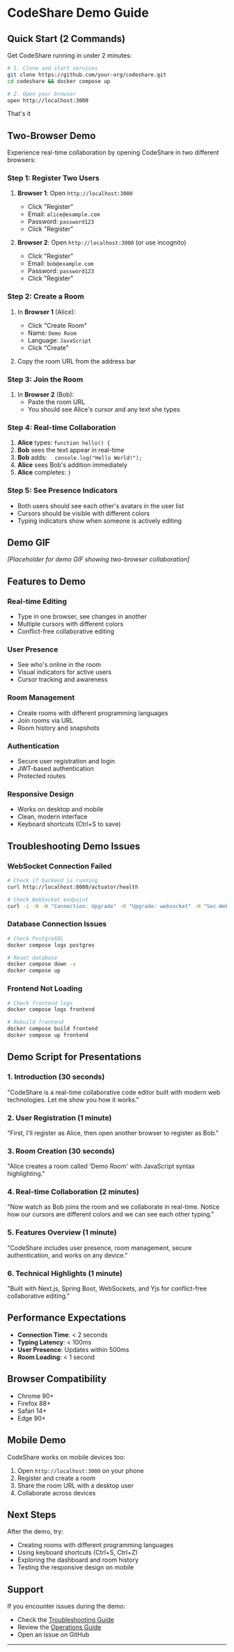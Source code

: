 # CodeShare Demo Guide

## Quick Start (2 Commands)

Get CodeShare running in under 2 minutes:

```bash
# 1. Clone and start services
git clone https://github.com/your-org/codeshare.git
cd codeshare && docker compose up

# 2. Open your browser
open http://localhost:3000
```

That's it

## Two-Browser Demo

Experience real-time collaboration by opening CodeShare in two different browsers:

### Step 1: Register Two Users

1. **Browser 1**: Open `http://localhost:3000`

   - Click "Register"
   - Email: `alice@example.com`
   - Password: `password123`
   - Click "Register"

2. **Browser 2**: Open `http://localhost:3000` (or use incognito)
   - Click "Register"
   - Email: `bob@example.com`
   - Password: `password123`
   - Click "Register"

### Step 2: Create a Room

1. In **Browser 1** (Alice):

   - Click "Create Room"
   - Name: `Demo Room`
   - Language: `JavaScript`
   - Click "Create"

2. Copy the room URL from the address bar

### Step 3: Join the Room

1. In **Browser 2** (Bob):
   - Paste the room URL
   - You should see Alice's cursor and any text she types

### Step 4: Real-time Collaboration

1. **Alice** types: `function hello() {`
2. **Bob** sees the text appear in real-time
3. **Bob** adds: `  console.log("Hello World!");`
4. **Alice** sees Bob's addition immediately
5. **Alice** completes: `}`

### Step 5: See Presence Indicators

- Both users should see each other's avatars in the user list
- Cursors should be visible with different colors
- Typing indicators show when someone is actively editing

## Demo GIF

_[Placeholder for demo GIF showing two-browser collaboration]_

## Features to Demo

### Real-time Editing

- Type in one browser, see changes in another
- Multiple cursors with different colors
- Conflict-free collaborative editing

### User Presence

- See who's online in the room
- Visual indicators for active users
- Cursor tracking and awareness

### Room Management

- Create rooms with different programming languages
- Join rooms via URL
- Room history and snapshots

### Authentication

- Secure user registration and login
- JWT-based authentication
- Protected routes

### Responsive Design

- Works on desktop and mobile
- Clean, modern interface
- Keyboard shortcuts (Ctrl+S to save)

## Troubleshooting Demo Issues

### WebSocket Connection Failed

```bash
# Check if backend is running
curl http://localhost:8080/actuator/health

# Check WebSocket endpoint
curl -i -N -H "Connection: Upgrade" -H "Upgrade: websocket" -H "Sec-WebSocket-Key: test" -H "Sec-WebSocket-Version: 13" http://localhost:8080/ws/editor
```

### Database Connection Issues

```bash
# Check PostgreSQL
docker compose logs postgres

# Reset database
docker compose down -v
docker compose up
```

### Frontend Not Loading

```bash
# Check frontend logs
docker compose logs frontend

# Rebuild frontend
docker compose build frontend
docker compose up frontend
```

## Demo Script for Presentations

### 1. Introduction (30 seconds)

"CodeShare is a real-time collaborative code editor built with modern web technologies. Let me show you how it works."

### 2. User Registration (1 minute)

"First, I'll register as Alice, then open another browser to register as Bob."

### 3. Room Creation (30 seconds)

"Alice creates a room called 'Demo Room' with JavaScript syntax highlighting."

### 4. Real-time Collaboration (2 minutes)

"Now watch as Bob joins the room and we collaborate in real-time. Notice how our cursors are different colors and we can see each other typing."

### 5. Features Overview (1 minute)

"CodeShare includes user presence, room management, secure authentication, and works on any device."

### 6. Technical Highlights (1 minute)

"Built with Next.js, Spring Boot, WebSockets, and Yjs for conflict-free collaborative editing."

## Performance Expectations

- **Connection Time**: < 2 seconds
- **Typing Latency**: < 100ms
- **User Presence**: Updates within 500ms
- **Room Loading**: < 1 second

## Browser Compatibility

- Chrome 90+
- Firefox 88+
- Safari 14+
- Edge 90+

## Mobile Demo

CodeShare works on mobile devices too:

1. Open `http://localhost:3000` on your phone
2. Register and create a room
3. Share the room URL with a desktop user
4. Collaborate across devices

## Next Steps

After the demo, try:

- Creating rooms with different programming languages
- Using keyboard shortcuts (Ctrl+S, Ctrl+Z)
- Exploring the dashboard and room history
- Testing the responsive design on mobile

## Support

If you encounter issues during the demo:

- Check the [Troubleshooting Guide](TROUBLESHOOTING.md)
- Review the [Operations Guide](OPERATIONS.md)
- Open an issue on GitHub

---
